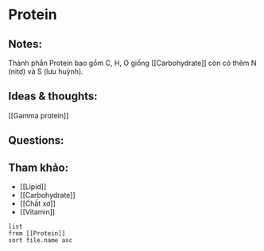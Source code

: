 # Protein

## Notes:
Thành phần Protein bao gồm C, H, O giống [[Carbohydrate]] còn có thêm N (nitơ) và S (lưu huỳnh).

## Ideas & thoughts:
[[Gamma protein]]

## Questions:


## Tham khảo:
- [[Lipid]]
- [[Carbohydrate]]
- [[Chất xơ]]
- [[Vitamin]]
```dataview
list
from [[Protein]]
sort file.name asc
```
